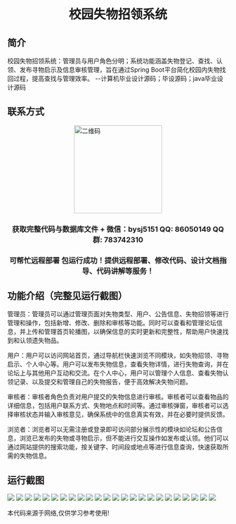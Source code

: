 <p><h1 align="center">校园失物招领系统</h1></p>

## 简介
校园失物招领系统：管理员与用户角色分明；系统功能涵盖失物登记、查找、认领、发布寻物启示及信息审核管理，旨在通过Spring Boot平台简化校园内失物找回过程，提高查找与管理效率。    --计算机毕业设计源码；毕设源码；java毕业设计源码


## 联系方式
<img src="https://bs-1329754181.cos.ap-shanghai.myqcloud.com/wx.jpg" alt="二维码" style="display: block; margin: 0 auto;" width="200px">
<p><h3 align="center">获取完整代码与数据库文件 + 微信：bysj5151 QQ: 86050149 QQ群: 783742310</h3></p>
<p><h3 align="center">可帮忙远程部署 包运行成功！提供远程部署、修改代码、设计文档指导、代码讲解等服务！</h3></p>

## 功能介绍（完整见运行截图）
管理员：管理员可以通过管理页面对失物类型、用户、公告信息、失物招领等进行管理和操作，包括新增、修改、删除和审核等功能。同时可以查看和管理论坛信息，并上传和管理首页轮播图，以确保信息的实时更新和完整性，帮助用户快速找到和认领遗失物品。

用户：用户可以访问网站首页，通过导航栏快速浏览不同模块，如失物招领、寻物启示、个人中心等。用户可以发布失物信息，查看失物详情，进行失物查询，并在论坛上与其他用户互动和交流。在个人中心，用户可以管理个人信息、查看失物认领记录、以及提交和管理自己的失物报告，便于高效解决失物问题。

审核者：审核者角色负责对用户提交的失物信息进行审核。审核者可以查看物品的详细信息，包括用户联系方式、失物地点和时间等。通过审核弹窗，审核者可以选择审核状态并输入审核意见，确保系统中的信息真实有效，并在必要时提供反馈。

浏览者：浏览者可以无需注册或登录即可访问部分展示性的模块如论坛和公告信息，浏览已发布的失物或寻物启示，但不能进行交互操作如发布或认领。他们可以通过网站提供的搜索功能，按关键字、时间段或地点等进行信息查询，快速获取所需的失物信息。


## 运行截图
![](https://bs-1329754181.cos.ap-shanghai.myqcloud.com/spring/CampusLostAndFoundSystem1/img/001.jpg)
![](https://bs-1329754181.cos.ap-shanghai.myqcloud.com/spring/CampusLostAndFoundSystem1/img/002.jpg)
![](https://bs-1329754181.cos.ap-shanghai.myqcloud.com/spring/CampusLostAndFoundSystem1/img/003.jpg)
![](https://bs-1329754181.cos.ap-shanghai.myqcloud.com/spring/CampusLostAndFoundSystem1/img/004.jpg)
![](https://bs-1329754181.cos.ap-shanghai.myqcloud.com/spring/CampusLostAndFoundSystem1/img/005.jpg)
![](https://bs-1329754181.cos.ap-shanghai.myqcloud.com/spring/CampusLostAndFoundSystem1/img/006.jpg)
![](https://bs-1329754181.cos.ap-shanghai.myqcloud.com/spring/CampusLostAndFoundSystem1/img/007.jpg)
![](https://bs-1329754181.cos.ap-shanghai.myqcloud.com/spring/CampusLostAndFoundSystem1/img/008.jpg)
![](https://bs-1329754181.cos.ap-shanghai.myqcloud.com/spring/CampusLostAndFoundSystem1/img/009.jpg)
![](https://bs-1329754181.cos.ap-shanghai.myqcloud.com/spring/CampusLostAndFoundSystem1/img/010.jpg)
![](https://bs-1329754181.cos.ap-shanghai.myqcloud.com/spring/CampusLostAndFoundSystem1/img/011.jpg)
![](https://bs-1329754181.cos.ap-shanghai.myqcloud.com/spring/CampusLostAndFoundSystem1/img/012.jpg)
![](https://bs-1329754181.cos.ap-shanghai.myqcloud.com/spring/CampusLostAndFoundSystem1/img/013.jpg)
![](https://bs-1329754181.cos.ap-shanghai.myqcloud.com/spring/CampusLostAndFoundSystem1/img/014.jpg)
![](https://bs-1329754181.cos.ap-shanghai.myqcloud.com/spring/CampusLostAndFoundSystem1/img/015.jpg)
![](https://bs-1329754181.cos.ap-shanghai.myqcloud.com/spring/CampusLostAndFoundSystem1/img/016.jpg)
![](https://bs-1329754181.cos.ap-shanghai.myqcloud.com/spring/CampusLostAndFoundSystem1/img/017.jpg)
![](https://bs-1329754181.cos.ap-shanghai.myqcloud.com/spring/CampusLostAndFoundSystem1/img/018.jpg)
![](https://bs-1329754181.cos.ap-shanghai.myqcloud.com/spring/CampusLostAndFoundSystem1/img/019.jpg)
![](https://bs-1329754181.cos.ap-shanghai.myqcloud.com/spring/CampusLostAndFoundSystem1/img/020.jpg)
![](https://bs-1329754181.cos.ap-shanghai.myqcloud.com/spring/CampusLostAndFoundSystem1/img/021.jpg)
![](https://bs-1329754181.cos.ap-shanghai.myqcloud.com/spring/CampusLostAndFoundSystem1/img/022.jpg)
![](https://bs-1329754181.cos.ap-shanghai.myqcloud.com/spring/CampusLostAndFoundSystem1/img/023.jpg)
![](https://bs-1329754181.cos.ap-shanghai.myqcloud.com/spring/CampusLostAndFoundSystem1/img/024.jpg)

<p>本代码来源于网络,仅供学习参考使用!</p>
